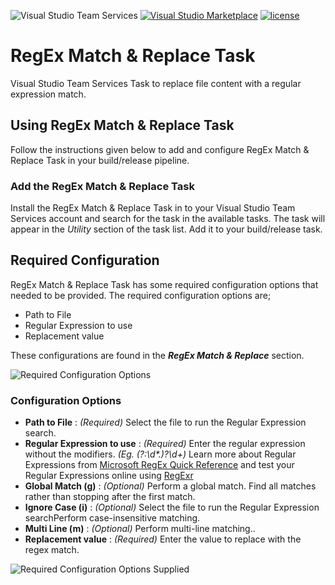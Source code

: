 ![Visual Studio Team Services](https://kasunkodagoda.visualstudio.com/_apis/public/build/definitions/a6819d70-02f9-4711-8ff6-ae44bb52a8d1/32/badge)
[![Visual Studio Marketplace](https://img.shields.io/badge/Visual%20Studio%20Marketplace-install-brightgreen.svg?style=flat-square)](https://marketplace.visualstudio.com/items?itemName=kasunkodagoda.regex-match-replace)
[![license](https://img.shields.io/github/license/mashape/apistatus.svg?style=flat-square)](https://github.com/Venipa/owasp-zap-vsts-task/blob/master/LICENSE.md)
# RegEx Match & Replace Task
Visual Studio Team Services Task to replace file content with a regular expression match.

## Using RegEx Match & Replace Task

Follow the instructions given below to add and configure RegEx Match & Replace Task in your build/release pipeline.

### Add the RegEx Match & Replace Task
Install the RegEx Match & Replace Task in to your Visual Studio Team Services account and search for the task in the available tasks. The task will appear in the _Utility_ section of the task list. Add it to your build/release task.

## Required Configuration
RegEx Match & Replace Task has some required configuration options that needed to be provided. The required configuration options are;
* Path to File
* Regular Expression to use
* Replacement value

These configurations are found in the _**RegEx Match & Replace**_ section.

![Required Configuration Options](https://raw.githubusercontent.com/Venipa/regex-match-replace-vsts-task/master/screenshots/screenshot-1.png)

### Configuration Options
* **Path to File** : _(Required)_ Select the file to run the Regular Expression search. 
* **Regular Expression to use** : _(Required)_ Enter the regular expression without the modifiers. _(Eg. (?:\d*\.)?\d+)_ Learn more about Regular Expressions from [Microsoft RegEx Quick Reference](https://docs.microsoft.com/en-us/dotnet/standard/base-types/regular-expression-language-quick-reference) and test your Regular Expressions online using [RegExr](https://regexr.com/)
* **Global Match (g)** : _(Optional)_ Perform a global match. Find all matches rather than stopping after the first match.
* **Ignore Case (i)** : _(Optional)_ Select the file to run the Regular Expression searchPerform case-insensitive matching.
* **Multi Line (m)** : _(Optional)_ Perform multi-line matching..
* **Replacement value** : _(Required)_ Enter the value to replace with the regex match.

![Required Configuration Options Supplied](https://raw.githubusercontent.com/Venipa/regex-match-replace-vsts-task/master/screenshots/screenshot-2.png)